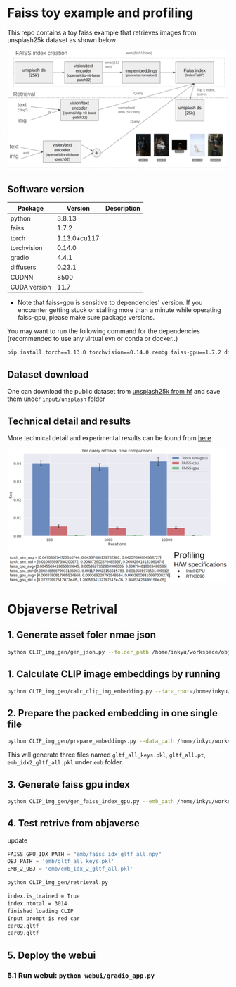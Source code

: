 # Faiss toy example and profiling

This repo contains a toy faiss example that retrieves images from unsplash25k dataset as shown below

<img src="./assets/diagram.png" width="700">

## Software version
| Package | Version      | Description            |
|---------|--------------|------------------------|
| python  | 3.8.13      |        |
| faiss   | 1.7.2   |  |
| torch   | 1.13.0+cu117   |   |
| torchvision   | 0.14.0   |   |
| gradio   | 4.4.1  |   |
| diffusers | 0.23.1 |    |
| CUDNN | 8500| |
| CUDA version| 11.7| |
- Note that faiss-gpu is sensitive to dependencies' version. If you encounter getting stuck or stalling more than a minute while operating faiss-gpu, please make sure package versions.

You may want to run the following command for the dependencies (recommended to use any virtual evn or conda or docker..)
```bash
pip install torch==1.13.0 torchvision==0.14.0 rembg faiss-gpu==1.7.2 diffusers==0.23.1 gradio==4.4.1 opencv-python openai-clip
```

## Dataset download
One can download the public dataset from [unsplash25k from hf](https://huggingface.co/datasets/jamescalam/unsplash-25k-photos) and save them under `input/unsplash` folder

## Technical detail and results
More technical detail and experimental results can be found from [here](https://tencentoverseas-my.sharepoint.com/:p:/g/personal/inkyusa_global_tencent_com/ESpkXrXoKTVLiNJRMkgX9_MBpTdQJ0-xG4eZOt6ENNRZDA?e=auxd90)

<img src="./assets/profiling.png" width="700">

# Objaverse Retrival

## 1. Generate asset foler nmae json
```bash
python CLIP_img_gen/gen_json.py --folder_path /home/inkyu/workspace/objaverse-rendering-private/rendered/gltf_all --output_file /home/inkyu/workspace/objaverse-rendering-private/rendered/rendering_folder_names_gltf_all.json
```

## 1. Calculate CLIP image embeddings by running

```bash
python CLIP_img_gen/calc_clip_img_embedding.py --data_root=/home/inkyu/workspace/objaverse-rendering-private/rendered/gltf_all --input /home/inkyu/workspace/objaverse-rendering-private/rendered/rendering_folder_names_gltf_all.json --outdir /home/inkyu/workspace/3D_object_retrieval/gltf_all_embs
```

## 2. Prepare the packed embedding in one single file

```bash
python CLIP_img_gen/prepare_embeddings.py --data_path /home/inkyu/workspace/3D_object_retrieval/gltf_all_embs --emb_name gltf_all
```
This will generate three files named `gltf_all_keys.pkl`, `gltf_all.pt`, `emb_idx2_gltf_all.pkl` under `emb` folder.

## 3. Generate faiss gpu index

```bash
python CLIP_img_gen/gen_faiss_index_gpu.py --emb_path /home/inkyu/workspace/3D_object_retrieval/emb/gltf_all.pt --faiss_output_name /home/inkyu/workspace/3D_object_retrieval/emb/faiss_idx_gltf_all.npy
```

## 4. Test retrive from objaverse
update 
```python
FAISS_GPU_IDX_PATH = "emb/faiss_idx_gltf_all.npy"
OBJ_PATH = 'emb/gltf_all_keys.pkl'
EMB_2_OBJ = 'emb/emb_idx_2_gltf_all.pkl'
```

```bash
python CLIP_img_gen/retrieval.py
```

```bash
index.is_trained = True
index.ntotal = 3014
finished loading CLIP
Input prompt is red car
car02.gltf
car09.gltf
```

## 5. Deploy the webui

  ### 5.1 Run webui: `python webui/gradio_app.py`



